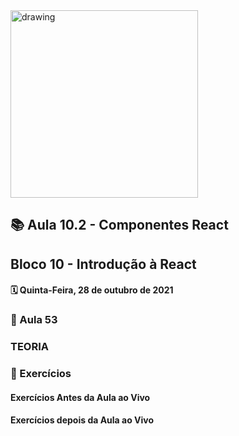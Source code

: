 <img src="https://user-images.githubusercontent.com/87394535/129942939-007fc304-2ac0-431d-b018-685951e5750f.png" alt="drawing" width="300"/>

## 📚 Aula 10.2 - Componentes React

## Bloco 10 - Introdução à React

#### 🗓️ Quinta-Feira, 28 de outubro de 2021

### 📖 Aula 53

### TEORIA

### 📓 Exercícios

#### Exercícios Antes da Aula ao Vivo

#### Exercícios depois da Aula ao Vivo
